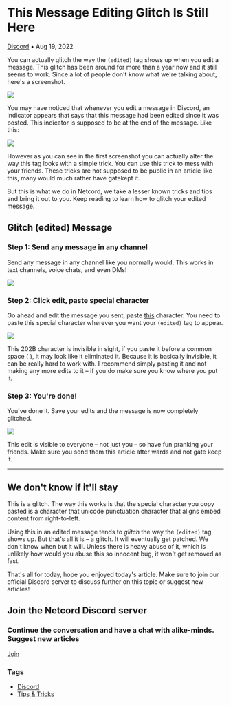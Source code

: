 This Message Editing Glitch Is Still Here
=========================================

[Discord](https://netcord.site/tag/discord/) • Aug 19, 2022

[](https://www.facebook.com/sharer/sharer.php?u=https://netcord.site/discord-message-edited-glitch/)[](https://twitter.com/intent/tweet?text=This%20Message%20Editing%20Glitch%20Is%20Still%20Here&url=https://netcord.site/discord-message-edited-glitch/)

You can actually glitch the way the `(edited)` tag shows up when you edit a message. This glitch has been around for more than a year now and it still seems to work. Since a lot of people don't know what we're talking about, here's a screenshot.

![](https://netcord.site/content/images/2022/08/image-57.png)

You may have noticed that whenever you edit a message in Discord, an indicator appears that says that this message had been edited since it was posted. This indicator is supposed to be at the end of the message. Like this:

![](https://netcord.site/content/images/2022/08/image-58.png)

However as you can see in the first screenshot you can actually alter the way this tag looks with a simple trick. You can use this trick to mess with your friends. These tricks are not supposed to be public in an article like this, many would much rather have gatekept it.

But this is what we do in Netcord, we take a lesser known tricks and tips and bring it out to you. Keep reading to learn how to glitch your edited message.

Glitch (edited) Message
-----------------------

### Step 1: Send any message in any channel

Send any message in any channel like you normally would. This works in text channels, voice chats, and even DMs!

![](https://netcord.site/content/images/2022/08/image-59.png)

### Step 2: Click edit, paste special character

Go ahead and edit the message you sent, paste [this](https://unicode-explorer.com/c/202B) character. You need to paste this special character wherever you want your `(edited)` tag to appear.

![](https://netcord.site/content/images/2022/08/image-60.png)

This 202B character is invisible in sight, if you paste it before a common space ( ), it may look like it eliminated it. Because it is basically invisible, it can be really hard to work with. I recommend simply pasting it and not making any more edits to it – if you do make sure you know where you put it.

### Step 3: You're done!

You've done it. Save your edits and the message is now completely glitched.

![](https://netcord.site/content/images/2022/08/image-61.png)

This edit is visible to everyone – not just you – so have fun pranking your friends. Make sure you send them this article after wards and not gate keep it.

* * *

We don't know if it'll stay
---------------------------

This is a glitch. The way this works is that the special character you copy pasted is a character that unicode punctuation character that aligns embed content from right-to-left.

Using this in an edited message tends to _glitch_ the way the `(edited)` tag shows up. But that's all it is – a glitch. It will eventually get patched. We don't know when but it will. Unless there is heavy abuse of it, which is unlikely how would you abuse this so innocent bug, it won't get removed as fast.  

That's all for today, hope you enjoyed today's article. Make sure to join our official Discord server to discuss further on this topic or suggest new articles!

Join the Netcord Discord server
-------------------------------

### Continue the conversation and have a chat with alike-minds. Suggest new articles 

[Join](https://discord.gg/F7v3XCwssK)

### Tags

*   [Discord](/tag/discord/ "Discord")
*   [Tips & Tricks](/tag/tips-n-tricks/ "Tips & Tricks")
